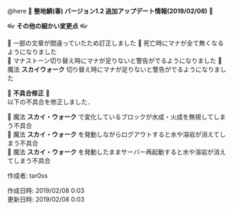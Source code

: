 @here 
:cherry_blossom:  **__整地鯖(春) バージョン1.2 追加アップデート情報(2019/02/08)__** :cherry_blossom:  



:eyeglasses: **__その他の細かい変更点__** :eyeglasses:    

:diamond_shape_with_a_dot_inside: 一部の文章が間違っていたため訂正しました
:diamond_shape_with_a_dot_inside: 死亡時にマナが全て無くなるようになりました  
:diamond_shape_with_a_dot_inside: マナストーン切り替え時にマナが足りないと警告がでるようになりました
:diamond_shape_with_a_dot_inside: 魔法 **スカイウォーク** 切り替え時にマナが足りないと警告がでるようになりました  


:bow: **__不具合修正__** :bow:   
以下の不具合を修正しました．  

:diamond_shape_with_a_dot_inside: 魔法 **スカイ・ウォーク** で変化しているブロックが水成・火成を無視してしまう不具合  
:diamond_shape_with_a_dot_inside: 魔法 **スカイ・ウォーク** を発動しながらログアウトすると水や溶岩が消えてしまう不具合  
:diamond_shape_with_a_dot_inside: 魔法 **スカイ・ウォーク** を発動したままサーバー再起動すると水や溶岩が消えてしまう不具合  



作成者: tar0ss  

作成日時: 2019/02/08 0:03  
更新日時: 2019/02/08 0:03
